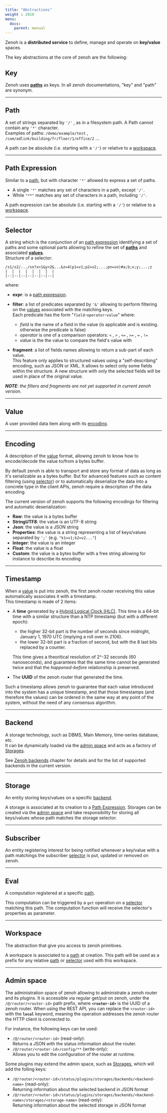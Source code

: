 ```yaml
---
title: "Abstractions"
weight : 2010
menu:
  docs:
    parent: manual
---
```


Zenoh is a **distributed service** to define, manage and operate on **key/value** spaces.

The key abstractions at the core of zenoh are the following:

## Key
Zenoh uses **[paths](#path)** as keys. In all zenoh documentations, "key" and "path" are synonym.

---
## Path
A set of strings separated by `'/'` , as in a filesystem path. A Path cannot contain any `'*'` character.  
Examples of paths:  `/demo/example/test` , `/com/adlink/building/fr/floor/1/office/2` ...

A path can be absolute (i.e. starting with a `'/'`) or relative to a [workspace](#workspace).

---
## Path Expression
Similar to a [path](#path), but with character `'*'` allowed to express a set of paths.

 - A single `'*'` matches any set of characters in a path, except `'/'`.
 - While `"**"` matches any set of characters in a path, including `'/'`.

A path expression can be absolute (i.e. starting with a `'/'`) or relative to a [workspace](#workspace).

---
## Selector
A string which is the conjunction of an [path expression](#path-expression) identifying a set of paths and some optional parts allowing
to refine the set of **[paths](#path)** and associated **[values](#value)**.  
Structure of a selector:
```none
/s1/s2/.../sn?x>1&y<2&...&z=4(p1=v1;p2=v2;...;pn=vn)#a;b;x;y;...;z
|  |  |  |  |  |  |  |
|--|--|--|--|--|--|--|
```
where:

  - **expr**: is a [path expression](#path-expression).

  - **filter**: a list of predicates separated by `'&'` allowing to perform filtering on the [values](#value)
    associated with the matching keys.  
    Each predicate has the form "`field`-`operator`-`value`" where:

     - *field* is the name of a field in the value (is applicable and is existing. otherwise the predicate is false)
     - *operator* is one of a comparison operators: `<` , `>` , `<=`  , `>=`  , `=`  , `!=`
     - *value* is the the value to compare the field's value with

  - **fragment**: a list of fields names allowing to return a sub-part of each value.  
    This feature only applies to structured values using a "self-describing" encoding, such as JSON or XML.
    It allows to select only some fields within the structure. A new structure with only the selected fields
    will be used in place of the original value.
  
_**NOTE**_: _the filters and fragments are not yet supported in current zenoh version._

---
## Value
A user provided data item along with its [encoding](#encoding).

---
## Encoding
A description of the [value](#value) format, allowing zenoh to know how to encode/decode the value to/from a bytes buffer.

By default zenoh is able to transport and store any format of data as long as it's serializable as a bytes buffer.
But for advanced features such as content filtering (using [selector](#selector)) or to automatically deserialize the data
into a concrete type in the client APIs, zenoh require a description of the data encoding.


The current version of zenoh supports the following encodings for filtering and automatic deserialization:
 - **Raw**: the value is a bytes buffer
 - **StringUTF8**: the value is an UTF-8 string
 - **Json**: the value is a JSON string
 - **Properties**: the value is a string representing a list of keys/values separated by `';'` (e.g. `"k1=v1;k2=v2..."`)
 - **Integer**: the value is an integer
 - **Float**: the value is a float
 - **Custom**: the value is a bytes buffer with a free string allowing for instance to describe its encoding

---
## Timestamp
When a [value](#value) is put into zenoh, the first zenoh router receiving this value automatically
associates it with a timestamp.  
This timestamp is made of 2 items:

 - A **time** generated by a [Hybrid Logical Clock (HLC)](https://cse.buffalo.edu/tech-reports/2014-04.pdf).
   This time is a 64-bit time with a similar structure than a NTP timestamp (but with a different epoch):
     - the higher 32-bit part is the number of seconds since midnight, January 1, 1970 UTC
       (implying a roll over in 2106).
     - the lower 32-bit part is a fraction of second, but with the 8 last bits replaced by a counter.

     This time gives a theoritical resolution of 2^-32 seconds (60 nanoseconds), and
     guarantees that the same time cannot be generated twice and that the *happened-before* relationship is preserved.

 - The **UUID** of the zenoh router that generated the time.

Such a timestamp allows zenoh to guarantee that each value introduced into the system has a unique timestamp, and that those timestamps (and therefore the values) can be ordered in the same way at any point of the system, without the need of any consensus algorithm.

---
## Backend
A storage technology, such as DBMS, Main Memory, time-series database, etc.  
It can be dynamically loaded via the [admin space](#admin-space) and acts as a factory of [Storages](#storage).

See [Zenoh backends](../backends) chapter for details and for the list of supported backends in the current version.

---
## Storage
An entity storing keys/values on a specific [backend](#backend).

A storage is associated at its creation to a [Path Expression](#path-expression).
Storages can be created via the [admin space](#admin-space) and take responsibility for storing all keys/values whose path matches the storage selector.

---
## Subscriber
An entity registering interest for being notified whenever a key/value with a path matchings the subscriber
[selector](#selector) is put, updated or removed on zenoh.

---
## Eval
A computation registered at a specific [path](#path).

This computation can be triggered by a `get` operation on a [selector](#selector) matching this path.
The computation function will receive the selector's properties as parameter.

---
## Workspace
The abstraction that give you access to zenoh primitives.

A workspace is associated to a [path](#path) at creation. This path will be used as a prefix for any relative
[path](#path) or [selector](#selector) used with this workspace.


---
## Admin space
The administration space of zenoh allowing to administrate a zenoh router and its plugins.
It is accessible via regular get/put on zenoh, under the `/@/router/<router-id>` path prefix, where
**`<router-id>`** is the UUID of a zenoh router.
When using the REST API, you can replace the `<router-id>` with the **`local`** keyword,
meaning the operation addresses the zenoh router the HTTP client is connected to.

For instance, the following keys can be used:
* `/@/router/<router-id>` (read-only):  
  Returns a JSON with the status information about the router.
* `/@/router/<router-id>/config/**` (write-only):  
  Allows you to edit the configuration of the router at runtime.

<!-- Note that the zenoh client APIs provide an Admin interface that facilitate the addition/removal of
backends and storage. Underneath, this interface calls put/remove/get operations on those paths.
By default, this interface knows the `<router-id>` of the zenoh router it's connected to and automatically
use it in paths, if no alternative `<router-id>` is provided. -->

Some plugins may extend the admin space, such as [Storages](../plugin-storages), which will add the folling keys:
* `/@/router/<router-id>/status/plugins/storages/backends/<backend-name>` (read-only):  
  Returning information about the selected backend in JSON format
* `/@/router/<router-id>/status/plugins/storages/backends/<backend-name>/storages/<storage-name>` (read-only):  
  Returning information about the selected storage in JSON format

